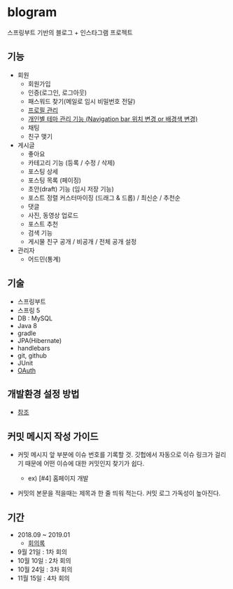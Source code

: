 # blogram
스프링부트 기반의 블로그 + 인스타그램 프로젝트

## 기능
- 회원
  - 회원가입
  - 인증(로그인, 로그아웃)
  - 패스워드 찾기(메일로 임시 비밀번호 전달)
  - [프로필 관리](https://github.com/y3s-study/blogram/wiki/%ED%94%84%EB%A1%9C%ED%95%84-%EA%B4%80%EB%A6%AC)
  - [개인별 테마 관리 기능 (Navigation bar 위치 변경 or 배경색 변경)](https://github.com/y3s-study/blogram/wiki/Navigation-bar-%ED%85%9C%ED%94%8C%EB%A6%BF)
  - 채팅
  - 친구 맺기
- 게시글
  - 좋아요
  - 카테고리 기능 (등록 / 수정 / 삭제)
  - 포스팅 상세
  - 포스팅 목록 (페이징)
  - 초안(draft) 기능 (임시 저장 기능)
  - 포스트 정렬 커스터마이징 (드래그 & 드롭) / 최신순 / 추천순
  - 댓글
  - 사진, 동영상 업로드
  - 포스트 추천
  - 검색 기능
  - 게시물 친구 공개 / 비공개 / 전체 공개 설정
- 관리자
  - 어드민(통계)

## 기술
- 스프링부트
- 스프링 5
- DB : MySQL
- Java 8
- gradle
- JPA(Hibernate)
- handlebars
- git, github
- JUnit
- [OAuth](https://github.com/y3s-study/blogram/wiki/OAuth-(Open-Authorization))

## 개발환경 설정 방법
- [참조](https://github.com/y3s-study/blogram/wiki/%EA%B0%9C%EB%B0%9C-%ED%99%98%EA%B2%BD-%EC%84%A4%EC%A0%95)

## 커밋 메시지 작성 가이드
- 커밋 메시지 앞 부분에 이슈 번호를 기록할 것. 깃헙에서 자동으로 이슈 링크가 걸리기 때문에 어떤 이슈에 대한 커밋인지 찾기가 쉽다.
    - ex) [#4] 홈페이지 개발 
    
- 커밋의 본문을 적을때는 제목과 한 줄 띄워 적는다. 커밋 로그 가독성이 높아진다.

## 기간
- 2018.09 ~ 2019.01
  - [회의록](https://github.com/y3s-study/blogram/wiki/%ED%9A%8C%EC%9D%98%EB%A1%9D)
- 9월 21일 : 1차 회의
- 10월 10일 : 2차 회의
- 10월 24일 : 3차 회의
- 11월 15일 : 4차 회의
